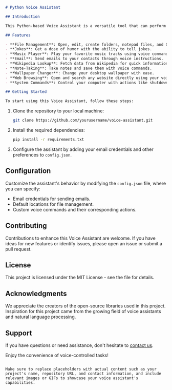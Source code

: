 

```markdown
# Python Voice Assistant

## Introduction

This Python-based Voice Assistant is a versatile tool that can perform a wide range of tasks to assist you in your daily activities. It leverages speech recognition and natural language processing to understand and execute voice commands. Whether you want to manage files, have a good laugh, listen to music, send emails, access information, or control your computer, this Voice Assistant is here to help.

## Features

- **File Management**: Open, edit, create folders, notepad files, and CSV files with voice commands.
- **Jokes**: Get a dose of humor with the ability to tell jokes.
- **Music Player**: Play your favorite music tracks using voice commands.
- **Email**: Send emails to your contacts through voice instructions.
- **Wikipedia Lookup**: Fetch data from Wikipedia for quick information retrieval.
- **Note-Taking**: Take notes and save them with voice commands.
- **Wallpaper Changer**: Change your desktop wallpaper with ease.
- **Web Browsing**: Open and search any website directly using your voice.
- **System Commands**: Control your computer with actions like shutdown, restart, getting the time, or emptying the recycle bin.

## Getting Started

To start using this Voice Assistant, follow these steps:

```

1. Clone the repository to your local machine:

   ```bash
   git clone https://github.com/yourusername/voice-assistant.git
   ```

2. Install the required dependencies:

   ```bash
   pip install -r requirements.txt
   ```

3. Configure the assistant by adding your email credentials and other preferences to `config.json`.




## Configuration

Customize the assistant's behavior by modifying the `config.json` file, where you can specify:

- Email credentials for sending emails.
- Default locations for file management.
- Custom voice commands and their corresponding actions.

## Contributing

Contributions to enhance this Voice Assistant are welcome. If you have ideas for new features or identify issues, please open an issue or submit a pull request.

## License

This project is licensed under the MIT License - see the  file for details.

## Acknowledgments

We appreciate the creators of the open-source libraries used in this project. Inspiration for this project came from the growing field of voice assistants and natural language processing.

## Support

If you have questions or need assistance, don't hesitate to [contact us](mailto:vhariharan1122003@gmail.com).

Enjoy the convenience of voice-controlled tasks!

```

Make sure to replace placeholders with actual content such as your project's name, repository URL, and contact information, and include relevant images or GIFs to showcase your voice assistant's capabilities.
